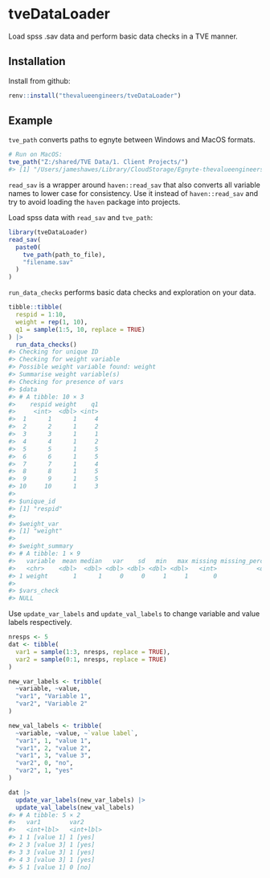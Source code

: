 
<!-- README.md is generated from README.Rmd. Please edit that file -->

# tveDataLoader

<!-- badges: start -->
<!-- badges: end -->

Load spss .sav data and perform basic data checks in a TVE manner.

## Installation

Install from github:

``` r
renv::install("thevalueengineers/tveDataLoader")
```

## Example

`tve_path` converts paths to egnyte between Windows and MacOS formats.

``` r
# Run on MacOS:
tve_path("Z:/shared/TVE Data/1. Client Projects/")
#> [1] "/Users/jameshawes/Library/CloudStorage/Egnyte-thevalueengineers/shared/TVE Data/1. Client Projects/"
```

`read_sav` is a wrapper around `haven::read_sav` that also converts all
variable names to lower case for consistency. Use it instead of
`haven::read_sav` and try to avoid loading the `haven` package into
projects.

Load spss data with `read_sav` and `tve_path`:

``` r
library(tveDataLoader)
read_sav(
  paste0(
    tve_path(path_to_file),
    "filename.sav"
  )
)
```

`run_data_checks` performs basic data checks and exploration on your
data.

``` r
tibble::tibble(
  respid = 1:10,
  weight = rep(1, 10),
  q1 = sample(1:5, 10, replace = TRUE)
) |> 
  run_data_checks()
#> Checking for unique ID
#> Checking for weight variable
#> Possible weight variable found: weight
#> Summarise weight variable(s)
#> Checking for presence of vars
#> $data
#> # A tibble: 10 × 3
#>    respid weight    q1
#>     <int>  <dbl> <int>
#>  1      1      1     4
#>  2      2      1     2
#>  3      3      1     1
#>  4      4      1     2
#>  5      5      1     5
#>  6      6      1     5
#>  7      7      1     4
#>  8      8      1     5
#>  9      9      1     5
#> 10     10      1     3
#> 
#> $unique_id
#> [1] "respid"
#> 
#> $weight_var
#> [1] "weight"
#> 
#> $weight_summary
#> # A tibble: 1 × 9
#>   variable  mean median   var    sd   min   max missing missing_percent
#>   <chr>    <dbl>  <dbl> <dbl> <dbl> <dbl> <dbl>   <int>           <dbl>
#> 1 weight       1      1     0     0     1     1       0               0
#> 
#> $vars_check
#> NULL
```

Use `update_var_labels` and `update_val_labels` to change variable and
value labels respectively.

``` r
nresps <- 5
dat <- tibble(
  var1 = sample(1:3, nresps, replace = TRUE),
  var2 = sample(0:1, nresps, replace = TRUE)
)

new_var_labels <- tribble(
  ~variable, ~value,
  "var1", "Variable 1",
  "var2", "Variable 2"
)

new_val_labels <- tribble(
  ~variable, ~value, ~`value label`,
  "var1", 1, "value 1",
  "var1", 2, "value 2",
  "var1", 3, "value 3",
  "var2", 0, "no",
  "var2", 1, "yes"
)

dat |> 
  update_var_labels(new_var_labels) |> 
  update_val_labels(new_val_labels)
#> # A tibble: 5 × 2
#>   var1        var2     
#>   <int+lbl>   <int+lbl>
#> 1 1 [value 1] 1 [yes]  
#> 2 3 [value 3] 1 [yes]  
#> 3 3 [value 3] 1 [yes]  
#> 4 3 [value 3] 1 [yes]  
#> 5 1 [value 1] 0 [no]
```
